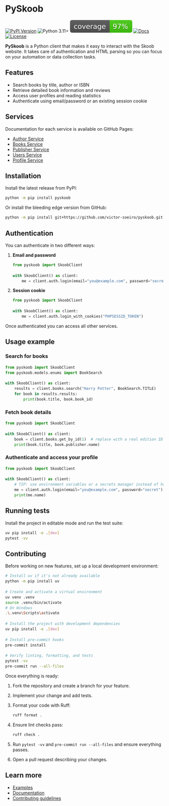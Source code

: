 # PySkoob
[![PyPI Version](https://img.shields.io/pypi/v/pyskoob?style=flat-square&logo=pypi)](https://pypi.org/project/pyskoob/)
![Python 3.11+](https://img.shields.io/badge/python-3.11%2B-blue?style=flat-square&logo=python)
[![Coverage](https://raw.githubusercontent.com/victor-soeiro/pyskoob/main/coverage.svg)](https://github.com/victor-soeiro/pyskoob/actions/workflows/ci.yml)
[![Docs](https://img.shields.io/badge/docs-latest-blue?style=flat-square)](https://victor-soeiro.github.io/pyskoob/)
[![License](https://img.shields.io/github/license/victor-soeiro/pyskoob?style=flat-square)](LICENSE)

**PySkoob** is a Python client that makes it easy to interact with the Skoob website. It takes care of authentication and HTML parsing so you can focus on your automation or data collection tasks.

## Features

* Search books by title, author or ISBN
* Retrieve detailed book information and reviews
* Access user profiles and reading statistics
* Authenticate using email/password or an existing session cookie

## Services

Documentation for each service is available on GitHub Pages:

* [Author Service](/author_service/)
* [Books Service](/books_service/)
* [Publisher Service](/publishers_service/)
* [Users Service](/users_service/)
* [Profile Service](/profile_service/)

## Installation

Install the latest release from PyPI:

```bash
python -m pip install pyskoob
```

Or install the bleeding edge version from GitHub:

```bash
python -m pip install git+https://github.com/victor-soeiro/pyskoob.git
```

## Authentication

You can authenticate in two different ways:

1. **Email and password**

   ```python
   from pyskoob import SkoobClient

   with SkoobClient() as client:
       me = client.auth.login(email="you@example.com", password="secret")
   ```

2. **Session cookie**

   ```python
   from pyskoob import SkoobClient

   with SkoobClient() as client:
       me = client.auth.login_with_cookies("PHPSESSID_TOKEN")
   ```

Once authenticated you can access all other services.

## Usage example

### Search for books

```python
from pyskoob import SkoobClient
from pyskoob.models.enums import BookSearch

with SkoobClient() as client:
    results = client.books.search("Harry Potter", BookSearch.TITLE)
    for book in results.results:
        print(book.title, book.book_id)
```

### Fetch book details

```python
from pyskoob import SkoobClient

with SkoobClient() as client:
    book = client.books.get_by_id(1)  # replace with a real edition ID
    print(book.title, book.publisher.name)
```

### Authenticate and access your profile

```python
from pyskoob import SkoobClient

with SkoobClient() as client:
    # TIP: use environment variables or a secrets manager instead of hard-coding credentials
    me = client.auth.login(email="you@example.com", password="secret")
    print(me.name)
```

## Running tests

Install the project in editable mode and run the test suite:

```bash
uv pip install -e .[dev]
pytest -vv
```

## Contributing

Before working on new features, set up a local development environment:

```bash
# Install uv if it's not already available
python -m pip install uv

# Create and activate a virtual environment
uv venv .venv
source .venv/bin/activate
# On Windows
.\.venv\Scripts\activate

# Install the project with development dependencies
uv pip install -e .[dev]

# Install pre-commit hooks
pre-commit install

# Verify linting, formatting, and tests
pytest -vv
pre-commit run --all-files
```

Once everything is ready:

1. Fork the repository and create a branch for your feature.
2. Implement your change and add tests.
3. Format your code with Ruff:

   ```bash
   ruff format .
   ```
4. Ensure lint checks pass:

   ```bash
   ruff check .
   ```
5. Run `pytest -vv` and `pre-commit run --all-files` and ensure everything passes.
6. Open a pull request describing your changes.

## Learn more

* [Examples](/advanced_usage/)
* [Documentation](/)
* [Contributing guidelines](/contributing/)
